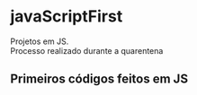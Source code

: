 # javaScriptFirst

Projetos em JS.     
Processo realizado durante a quarentena           

## Primeiros códigos feitos em JS       
<br>          
 

 
 
